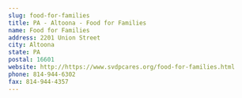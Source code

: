 ```yaml
---
slug: food-for-families
title: PA - Altoona - Food for Families
name: Food for Families
address: 2201 Union Street
city: Altoona
state: PA
postal: 16601
website: http://https://www.svdpcares.org/food-for-families.html
phone: 814-944-6302
fax: 814-944-4357
---
```

